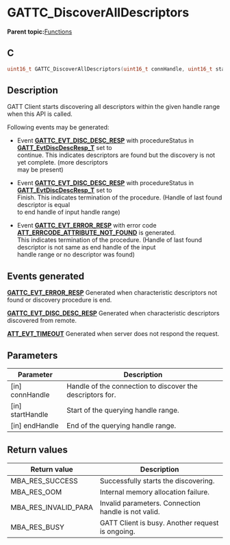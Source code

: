 # GATTC\_DiscoverAllDescriptors

**Parent topic:**[Functions](GUID-2C0CF1FA-B4E9-4999-9A93-45A167861CC8.md)

## C

```c
uint16_t GATTC_DiscoverAllDescriptors(uint16_t connHandle, uint16_t startHandle, uint16_t endHandle);
```

## Description

GATT Client starts discovering all descriptors within the given handle range when this API is called.

Following events may be generated:

-   Event **[GATTC\_EVT\_DISC\_DESC\_RESP](GUID-506F6039-E62F-4121-8CA8-2335BAF7EFB6.md)** with procedureStatus in **[GATT\_EvtDiscDescResp\_T](GUID-BCB5F15D-9C2E-400D-B5F3-2B1542AD2153.md)** set to<br />continue. This indicates descriptors are found but the discovery is not yet complete. \(more descriptors<br />may be present\)

-   Event **[GATTC\_EVT\_DISC\_DESC\_RESP](GUID-506F6039-E62F-4121-8CA8-2335BAF7EFB6.md)** with procedureStatus in **[GATT\_EvtDiscDescResp\_T](GUID-BCB5F15D-9C2E-400D-B5F3-2B1542AD2153.md)** set to<br />Finish. This indicates termination of the procedure. \(Handle of last found descriptor is equal<br />to end handle of input handle range\)

-   Event **[GATTC\_EVT\_ERROR\_RESP](GUID-506F6039-E62F-4121-8CA8-2335BAF7EFB6.md)** with error code **[ATT\_ERRCODE\_ATTRIBUTE\_NOT\_FOUND](GUID-DF065B2A-A0F7-4C47-9C32-E9DAAD615479.md)** is generated.<br />This indicates termination of the procedure. \(Handle of last found descriptor is not same as end handle of the input<br />handle range or no descriptor was found\)


## Events generated

**[GATTC\_EVT\_ERROR\_RESP](GUID-506F6039-E62F-4121-8CA8-2335BAF7EFB6.md)** Generated when characteristic descriptors not found or discovery procedure is end.

**[GATTC\_EVT\_DISC\_DESC\_RESP](GUID-506F6039-E62F-4121-8CA8-2335BAF7EFB6.md)** Generated when characteristic descriptors discovered from remote.

**[ATT\_EVT\_TIMEOUT](GUID-506F6039-E62F-4121-8CA8-2335BAF7EFB6.md)** Generated when server does not respond the request.

## Parameters

|Parameter|Description|
|---------|-----------|
|\[in\] connHandle|Handle of the connection to discover the descriptors for.|
|\[in\] startHandle|Start of the querying handle range.|
|\[in\] endHandle|End of the querying handle range.|

## Return values

|Return value|Description|
|------------|-----------|
|MBA\_RES\_SUCCESS|Successfully starts the discovering.|
|MBA\_RES\_OOM|Internal memory allocation failure.|
|MBA\_RES\_INVALID\_PARA|Invalid parameters. Connection handle is not valid.|
|MBA\_RES\_BUSY|GATT Client is busy. Another request is ongoing.|

